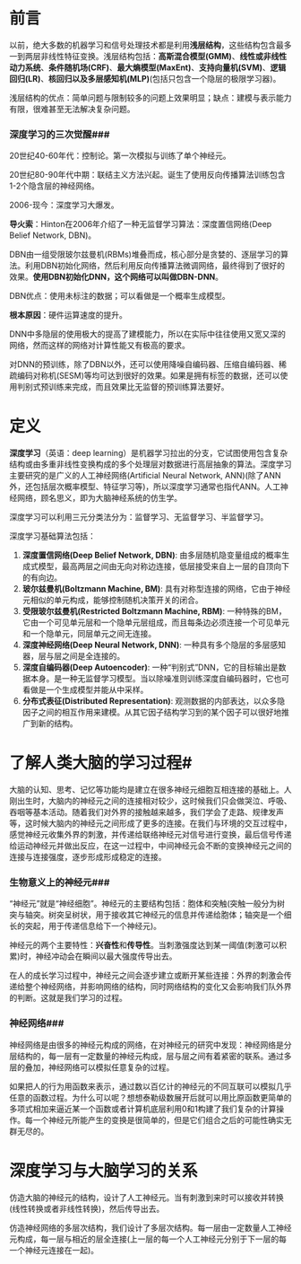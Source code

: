 # 前言

以前，绝大多数的机器学习和信号处理技术都是利用**浅层结构**，这些结构包含最多一到两层非线性特征变换。浅层结构包括：**高斯混合模型(GMM)**、**线性或非线性动力系统**、**条件随机场(CRF)**、**最大熵模型(MaxEnt)**、**支持向量机(SVM)**、**逻辑回归(LR)**、**核回归以及多层感知机(MLP)**(包括只包含一个隐层的极限学习器)。

浅层结构的优点：简单问题与限制较多的问题上效果明显；缺点：建模与表示能力有限，很难甚至无法解决复杂问题。

### 深度学习的三次觉醒###

20世纪40-60年代：控制论。第一次模拟与训练了单个神经元。

20世纪80-90年代中期：联结主义方法兴起。诞生了使用反向传播算法训练包含1-2个隐含层的神经网络。

2006-现今：深度学习大爆发。

**导火索**：Hinton在2006年介绍了一种无监督学习算法：深度置信网络(Deep Belief Network, DBN)。

DBN由一组受限玻尔兹曼机(RBMs)堆叠而成，核心部分是贪婪的、逐层学习的算法。利用DBN初始化网络，然后利用反向传播算法微调网络，最终得到了很好的效果。**使用DBN初始化DNN，这个网络可以叫做DBN-DNN**。

DBN优点：使用未标注的数据；可以看做是一个概率生成模型。

**根本原因**：硬件运算速度的提升。

DNN中多隐层的使用极大的提高了建模能力，所以在实际中往往使用又宽又深的网络，然而这样的网络对计算性能又有极高的要求。

对DNN的预训练，除了DBN以外，还可以使用降噪自编码器、压缩自编码器、稀疏编码对称机(SESM)等均可达到很好的效果。如果是拥有标签的数据，还可以使用判别式预训练来完成，而且效果比无监督的预训练算法要好。

# 定义

**深度学习**（英语：deep learning）是机器学习拉出的分支，它试图使用包含复杂结构或由多重非线性变换构成的多个处理层对数据进行高层抽象的算法。深度学习主要研究的是广义的人工神经网络(Artificial Neural Network, ANN)(除了ANN外，还包括层次概率模型、特征学习等)，所以深度学习通常也指代ANN。人工神经网络，顾名思义，即为大脑神经系统的仿生学。

深度学习可以利用三元分类法分为：监督学习、无监督学习、半监督学习。

深度学习基础算法包括：

1. **深度置信网络(Deep Belief Network, DBN)**: 由多层随机隐变量组成的概率生成式模型，最高两层之间由无向对称边连接，低层接受来自上一层的自顶向下的有向边。
2. **玻尔兹曼机(Boltzmann Machine, BM)**: 具有对称型连接的网络，它由于神经元相似的单元构成，能够控制随机决策开关的闭合。
3. **受限玻尔兹曼机(Restricted Boltzmann Machine, RBM)**: 一种特殊的BM，它由一个可见单元层和一个隐单元层组成，而且每条边必须连接一个可见单元和一个隐单元，同层单元之间无连接。
4. **深度神经网络(Deep Neural Network, DNN)**: 一种具有多个隐层的多层感知器，层与层之间是全连接的。
5. **深度自编码器(Deep Autoencoder)**: 一种“判别式”DNN，它的目标输出是数据本身。是一种无监督学习模型。当以除噪准则训练深度自编码器时，它也可看做是一个生成模型并能从中采样。
6. **分布式表征(Distributed Representation)**: 观测数据的内部表达，以众多隐因子之间的相互作用来建模。从其它因子结构学习到的某个因子可以很好地推广到新的结构。

# 了解人类大脑的学习过程#

大脑的认知、思考、记忆等功能均是建立在很多神经元细胞互相连接的基础上。人刚出生时，大脑内的神经元之间的连接相对较少，这时候我们只会做哭泣、呼吸、吞咽等基本活动。随着我们对外界的接触越来越多，我们学会了走路、规律发声等，这时候大脑内的神经元之间形成了更多的连接。在我们与环境的交互过程中，感觉神经元收集外界的刺激，并传递给联络神经元对信号进行变换，最后信号传递给运动神经元并做出反应，在这一过程中，中间神经元会不断的变换神经元之间的连接与连接强度，逐步形成形成稳定的连接。

### 生物意义上的神经元###

“神经元”就是“神经细胞”。神经元的主要结构包括：胞体和突触(突触一般分为树突与轴突。树突呈树状，用于接收其它神经元的信息并传递给胞体；轴突是一个细长的突起，用于传递信息给下一个神经元)。

神经元的两个主要特性：**兴奋性**和**传导性**。当刺激强度达到某一阈值(刺激可以积累)时，神经冲动会在瞬间以最大强度传导出去。

在人的成长学习过程中，神经元之间会逐步建立或断开某些连接：外界的刺激会传递给整个神经网络，并影响网络的结构，同时网络结构的变化又会影响我们队外界的判断。这就是我们学习的过程。

### 神经网络###

神经网络是由很多的神经元构成的网络，在对神经元的研究中发现：神经网络是分层结构的，每一层有一定数量的神经元构成，层与层之间有着紧密的联系。通过多层的叠加，神经网络可以模拟任意复杂的过程。

如果把人的行为用函数来表示，通过数以百亿计的神经元的不同互联可以模拟几乎任意的函数过程。为什么可以呢？想想泰勒级数展开后就可以用比原函数更简单的多项式相加来逼近某一个函数或者计算机底层利用0和1构建了我们复杂的计算操作。每一个神经元所能产生的变换是很简单的，但是它们组合之后的可能性确实无群无尽的。

# 深度学习与大脑学习的关系

仿造大脑的神经元的结构，设计了人工神经元。当有刺激到来时可以接收并转换(线性转换或者非线性转换)，然后传导出去。

仿造神经网络的多层次结构，我们设计了多层次结构。每一层由一定数量人工神经元构成，每一层与相近的层全连接(上一层的每一个人工神经元分别于下一层的每一个神经元连接在一起)。





